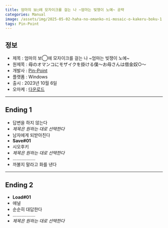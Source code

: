 ```yaml
---
title: 엄마의 보◯에 모자이크를 걸는 나 ~엄마는 빚쟁이 노예~ 공략
categories: Manual
image: /assets/img/2025-05-02-haha-no-omanko-ni-mosaic-o-kakeru-boku-1.webp
tags: Pin-Point
---
```


## 정보

* 제목 : 엄마의 보◯에 모자이크를 걸는 나 ~엄마는 빚쟁이 노예~
* 원제목 : 母のオマンコにモザイクを掛ける僕～お母さんは借金奴○～
* 개발사 : [Pin-Point](tags/pin-point)
* 플랫폼 : Windows
* 출시 : 2023년 10월 6일
* 오마케 : [다운로드](/assets/omake/haha-no-omanko-ni-mosaic-o-kakeru-boku.zip)

---

## Ending 1

* 답변을 하지 않는다
* *제목은 원하는 대로 선택한다*
* 남자에게 되받아친다
* **Save#01**
* 시오후키
* *제목은 원하는 대로 선택한다*
* ………………
* 까불지 말라고 화를 낸다

---

## Ending 2

* **Load#01**
* 애널
* 순순히 대답한다
* ………………
* *제목은 원하는 대로 선택한다*
